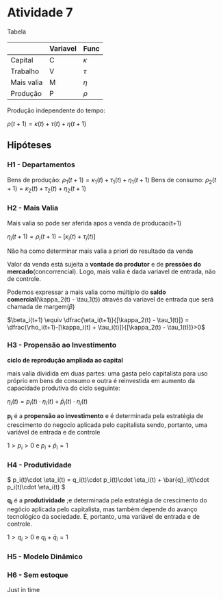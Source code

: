 # Atividade 7

Tabela

|            | Variavel | Func |
|---         |---       |---|
| Capital    | C        | $\kappa$ |
| Trabalho   | V        | $\tau$ |
| Mais valia | M        | $\eta$ |
| Produção   | P        | $\rho$ |

Produção independente do tempo:

$\rho(t+1) = \kappa(t) + \tau(t) + \eta(t+1)$

## Hipóteses
### H1 - Departamentos
Bens de produção: $\rho_1(t+1) = \kappa_1(t) + \tau_1(t) + \eta_1(t+1)$
Bens de consumo: $\rho_2(t+1) = \kappa_2(t) + \tau_2(t) + \eta_2(t+1)$

### H2 - Mais Valia
Mais valia so pode ser aferida apos a venda de producao(t+1)

$\eta_i(t+1) = \rho_i(t+1) - [\kappa_i(t) + \tau_i(t)]$

Não ha como determinar mais valia a priori do resultado da venda

Valor da venda está sujeita a **vontade do produtor** e de **pressões do mercado**(concorrencial). Logo, mais valia é dada variavel de entrada, não de controle.

Podemos expressar a mais valia como múltiplo do **saldo comercial**(\kappa_2(t) - \tau_1(t)) através da variavel de entrada que será chamada de margem($\beta$)

$\beta_i(t+1) \equiv \dfrac{\eta_i(t+1)}{[\kappa_2(t) - \tau_1(t)]} = \dfrac{\rho_i(t+1)-[\kappa_i(t) + \tau_i(t)]}{[\kappa_2(t) - \tau_1(t)]}>0$

### H3 - Propensão ao Investimento

**ciclo de reprodução ampliada ao capital**

mais valia dividida em duas partes: uma gasta pelo capitalista para uso próprio em bens de consumo e outra é reinvestida em aumento da capacidade produtiva do ciclo seguinte:

$\eta_i(t) = p_i(t) \cdot \eta_i(t) + \bar{p}_i(t)\cdot\eta_i(t)$

$\mathbf{p_i}$ é a **propensão ao investimento** e é determinada pela estratégia de crescimento do negocio aplicada pelo capitalista sendo, portanto, uma variável de entrada e de controle

$1>p_i>0$ e $p_i + \bar{p}_i = 1$

### H4 - Produtividade

$ p_i(t)\cdot \eta_i(t) = q_i(t)\cdot p_i(t)\cdot \eta_i(t) + \bar{q}_i(t)\cdot p_i(t)\cdot \eta_i(t) $

$\mathbf{q_i}$ é a **produtividade** ;e determinada pela estratégia de crescimento do negócio aplicada pelo capitalista, mas também depende do avanço tecnológico da sociedade. É, portanto, uma variável de entrada e de controle.

$1>q_i>0$ e $q_i + \bar{q}_i = 1$

### H5 - Modelo Dinâmico

### H6 - Sem estoque

Just in time